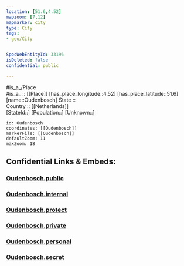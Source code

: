 ```yaml
---
location: [51.6,4.52] 
mapzoom: [7,12] 
mapmarker: city 
type: City
tags:
- geo/City


SpocWebEntityId: 33196
isDeleted: false
confidential: public

---
```

#is_a_/Place  
#is_a_ :: [[Place]] 
[has_place_longitude::4.52] 
[has_place_latitude::51.6] 
[name::Oudenbosch] 
State ::  
Country :: [[Netherlands]]  
[StateId::] 
[Population::] 
[Unknown::] 


```leaflet
id: Oudenbosch
coordinates: [[Oudenbosch]] 
markerFile: [[Oudenbosch]] 
defaultZoom: 11 
maxZoom: 18
```


## Confidential Links & Embeds: 

### [Oudenbosch.public](/_public/\Earth\Continent\Europe\Europe~West\Netherlands\Provinces~Netherlands\Noord-Brabant\CityOudenbosch.public.md) 

### [Oudenbosch.internal](/_internal/\Earth\Continent\Europe\Europe~West\Netherlands\Provinces~Netherlands\Noord-Brabant\CityOudenbosch.internal.md) 

### [Oudenbosch.protect](/_protect/\Earth\Continent\Europe\Europe~West\Netherlands\Provinces~Netherlands\Noord-Brabant\CityOudenbosch.protect.md) 

### [Oudenbosch.private](/_private/\Earth\Continent\Europe\Europe~West\Netherlands\Provinces~Netherlands\Noord-Brabant\CityOudenbosch.private.md) 

### [Oudenbosch.personal](/_personal/\Earth\Continent\Europe\Europe~West\Netherlands\Provinces~Netherlands\Noord-Brabant\CityOudenbosch.personal.md) 

### [Oudenbosch.secret](/_secret/\Earth\Continent\Europe\Europe~West\Netherlands\Provinces~Netherlands\Noord-Brabant\CityOudenbosch.secret.md)

